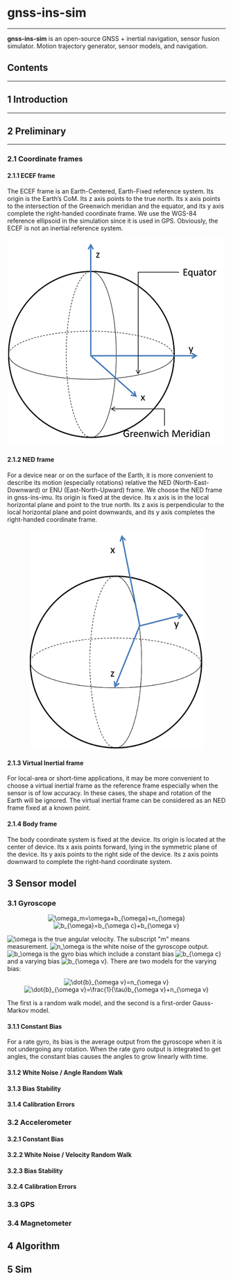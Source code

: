 # **gnss-ins-sim**
---
**gnss-ins-sim** is an open-source GNSS + inertial navigation, sensor fusion simulator.  Motion trajectory generator, sensor models, and navigation. 

## Contents


---

## 1 Introduction
---

## 2 Preliminary
---
### 2.1 Coordinate frames

#### 2.1.1 ECEF frame
The ECEF frame is an Earth-Centered, Earth-Fixed reference system. Its origin is the Earth’s CoM. Its z axis points to the true north. Its x axis points to the intersection of the Greenwich meridian and the equator, and its y axis complete the right-handed coordinate frame. We use the WGS-84 reference ellipsoid in the simulation since it is used in GPS.
Obviously, the ECEF is not an inertial reference system.

<div align=center><img width="500"  src="https://github.com/dxg-aceinna/gnss-ins-sim-doc/blob/master/images/ECEF.png"/></div>

#### 2.1.2 NED frame
For a device near or on the surface of the Earth, it is more convenient to describe its motion (especially rotations) relative the NED (North-East-Downward) or ENU (East-North-Upward) frame. We choose the NED frame in gnss-ins-imu.
Its origin is fixed at the device. Its x axis is in the local horizontal plane and point to the true north. Its z axis is perpendicular to the local horizontal plane and point downwards, and its y axis completes the right-handed coordinate frame.

<div align=center><img width="400"  src="https://github.com/dxg-aceinna/gnss-ins-sim-doc/blob/master/images/NED.png"/></div>

#### 2.1.3 Virtual Inertial frame
For local-area or short-time applications, it may be more convenient to choose a virtual inertial frame as the reference frame especially when the sensor is of low accuracy. In these cases, the shape and rotation of the Earth will be ignored.
The virtual inertial frame can be considered as an NED frame fixed at a known point.

#### 2.1.4 Body frame
The body coordinate system is fixed at the device. Its origin is located at the center of device. Its x axis points forward, lying in the symmetric plane of the device. Its y axis points to the right side of the device. Its z axis points downward to complete the right-hand coordinate system.

## 3 Sensor model
### 3.1 Gyroscope
<div align=center>
<img src="https://latex.codecogs.com/gif.latex?\omega_m=\omega&plus;b_{\omega}&plus;n_{\omega}" title="\omega_m=\omega+b_{\omega}+n_{\omega}" />
</div>

<div align=center>
<img src="https://latex.codecogs.com/gif.latex?b_{\omega}=b_{\omega&space;c}&plus;b_{\omega&space;v}" title="b_{\omega}=b_{\omega c}+b_{\omega v}" />
</div>

<img src="https://latex.codecogs.com/gif.latex?\omega" title="\omega" /> is the true angular velocity. 
The subscript "m" means measurement. 
<img src="https://latex.codecogs.com/gif.latex?n_\omega" title="n_\omega" /> is the white noise of the gyroscope output.
<img src="https://latex.codecogs.com/gif.latex?b_\omega" title="b_\omega" /> is the gyro bias which include a constant bias <img src="https://latex.codecogs.com/gif.latex?b_{\omega&space;c}" title="b_{\omega c}" /> and a varying bias <img src="https://latex.codecogs.com/gif.latex?b_{\omega&space;v}" title="b_{\omega v}" />.
There are two models for the varying bias:

<div align=center>
<img src="https://latex.codecogs.com/gif.latex?\dot{b}_{\omega&space;v}=n_{\omega&space;v}" title="\dot{b}_{\omega v}=n_{\omega v}" />
</div>

<div align=center>
<img src="https://latex.codecogs.com/gif.latex?\dot{b}_{\omega&space;v}=\frac{1}{\tau}b_{\omega&space;v}&plus;n_{\omega&space;v}" title="\dot{b}_{\omega v}=\frac{1}{\tau}b_{\omega v}+n_{\omega v}" />
</div>

The first is a random walk model, and the second is a first-order Gauss-Markov model.
#### 3.1.1 Constant Bias
For a rate gyro, its bias is the average output from the gyroscope when it is not undergoing any rotation. When the rate gyro output is integrated to get angles, the constant bias causes the angles to grow linearly with time.

#### 3.1.2 White Noise / Angle Random Walk
#### 3.1.3 Bias Stability
#### 3.1.4 Calibration Errors
### 3.2 Accelerometer
#### 3.2.1 Constant Bias
#### 3.2.2 White Noise / Velocity Random Walk
#### 3.2.3 Bias Stability
#### 3.2.4 Calibration Errors
### 3.3 GPS
### 3.4 Magnetometer
## 4 Algorithm
## 5 Sim


